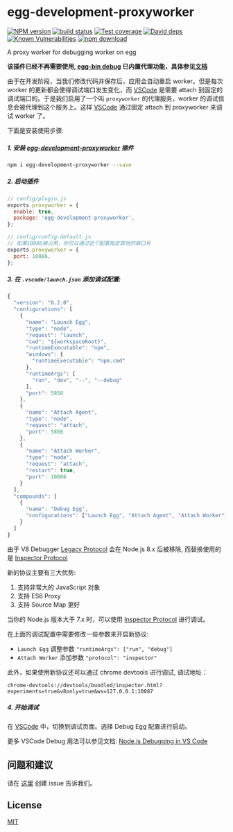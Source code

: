 # egg-development-proxyworker

[![NPM version][npm-image]][npm-url]
[![build status][travis-image]][travis-url]
[![Test coverage][codecov-image]][codecov-url]
[![David deps][david-image]][david-url]
[![Known Vulnerabilities][snyk-image]][snyk-url]
[![npm download][download-image]][download-url]

[npm-image]: https://img.shields.io/npm/v/egg-development-proxyworker.svg?style=flat-square
[npm-url]: https://npmjs.org/package/egg-development-proxyworker
[download-image]: https://img.shields.io/npm/dm/egg-development-proxyworker.svg?style=flat-square
[download-url]: https://npmjs.org/package/egg-development-proxyworker
[travis-image]: https://img.shields.io/travis/eggjs/egg-development-proxyworker.svg?style=flat-square
[travis-url]: https://travis-ci.org/eggjs/egg-development-proxyworker
[codecov-image]: https://img.shields.io/codecov/c/github/eggjs/egg-development-proxyworker.svg?style=flat-square
[codecov-url]: https://codecov.io/github/eggjs/egg-development-proxyworker?branch=master
[david-image]: https://img.shields.io/david/eggjs/egg-development-proxyworker.svg?style=flat-square
[david-url]: https://david-dm.org/eggjs/egg-development-proxyworker
[snyk-image]: https://snyk.io/test/npm/egg-development-proxyworker/badge.svg?style=flat-square
[snyk-url]: https://snyk.io/test/npm/egg-development-proxyworker

A proxy worker for debugging worker on egg

**该插件已经不再需要使用, [egg-bin debug](https://github.com/eggjs/egg-bin#debug) 已内置代理功能，具体参见[文档](https://eggjs.org/zh-cn/core/development.html#使用-egg-bin-调试)**

由于在开发阶段，当我们修改代码并保存后，应用会自动重启 worker。但是每次 worker 的更新都会使得调试端口发生变化，而 [VSCode] 是需要 attach 到固定的调试端口的。于是我们启用了一个叫 `proxyworker` 的代理服务，worker 的调试信息会被代理到这个服务上。这样 [VSCode] 通过固定 attach 到 proxyworker 来调试 worker 了。

下面是安装使用步骤:

##### 1. 安装 [egg-development-proxyworker](https://github.com/eggjs/egg-development-proxyworker) 插件

```bash
npm i egg-development-proxyworker --save
```

##### 2. 启动插件

```js
// config/plugin.js
exports.proxyworker = {
  enable: true,
  package: 'egg-development-proxyworker',
};

// config/config.default.js
// 如果10086被占用，你可以通过这个配置指定其他的端口号
exports.proxyworker = {
  port: 10086,
};
```

##### 3. 在 `.vscode/launch.json` 添加调试配置:

```js
{
  "version": "0.2.0",
  "configurations": [
    {
      "name": "Launch Egg",
      "type": "node",
      "request": "launch",
      "cwd": "${workspaceRoot}",
      "runtimeExecutable": "npm",
      "windows": {
        "runtimeExecutable": "npm.cmd"
      },
      "runtimeArgs": [
        "run", "dev", "--", "--debug"
      ],
      "port": 5858
    },
    {
      "name": "Attach Agent",
      "type": "node",
      "request": "attach",
      "port": 5856
    },
    {
      "name": "Attach Worker",
      "type": "node",
      "request": "attach",
      "restart": true,
      "port": 10086
    }
  ],
  "compounds": [
    {
      "name": "Debug Egg",
      "configurations": ["Launch Egg", "Attach Agent", "Attach Worker"]
    }
  ]
}
```
由于 V8 Debugger [Legacy Protocol] 会在 Node.js 8.x 后被移除, 而替换使用的是 [Inspector Protocol]

新的协议主要有三大优势:
1. 支持非常大的 JavaScript 对象
2. 支持 ES6 Proxy
3. 支持 Source Map 更好

当你的 Node.js 版本大于 7.x 时，可以使用 [Inspector Protocol] 进行调试。

在上面的调试配置中需要修改一些参数来开启新协议:
- `Launch Egg` 调整参数 `"runtimeArgs": ["run", "debug"]`
- `Attach Worker` 添加参数 `"protocol": "inspector"`

此外，如果使用新协议还可以通过 chrome devtools 进行调试, 调试地址：
```
chrome-devtools://devtools/bundled/inspector.html?experiments=true&v8only=true&ws=127.0.0.1:10087
```


##### 4. 开始调试

在 [VSCode] 中，切换到调试页面。选择 Debug Egg 配置进行启动。

更多 VSCode Debug 用法可以参见文档: [Node.js Debugging in VS Code](https://code.visualstudio.com/docs/nodejs/nodejs-debugging)

## 问题和建议

请在 [这里](https://github.com/okoala/egg-development-proxyworker/issues) 创建 issue 告诉我们。

## License

[MIT](LICENSE)

[VSCode]: https://code.visualstudio.com
[Legacy Protocol]: https://github.com/buggerjs/bugger-v8-client/blob/master/PROTOCOL.md
[Inspector Protocol]: https://chromedevtools.github.io/debugger-protocol-viewer/v8
